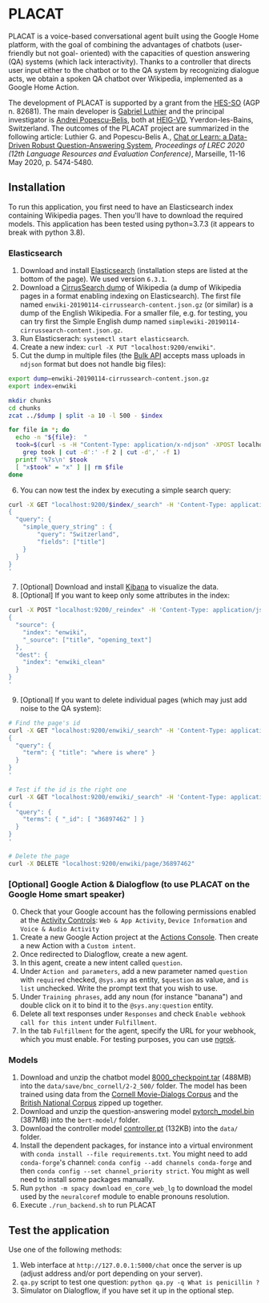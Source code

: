# PLACAT

PLACAT is a voice-based conversational agent built using the Google Home platform, with the goal of combining the advantages of chatbots (user-friendly but not goal- oriented) with the capacities of question answering (QA) systems (which lack interactivity). Thanks to a controller that directs user input either to the chatbot or to the QA system by recognizing dialogue acts, we obtain a spoken QA chatbot over Wikipedia, implemented as a Google Home Action.

The development of PLACAT is supported by a grant from the [HES-SO](https://www.hes-so.ch/) (AGP n. 82681).  The main developer is [Gabriel Luthier](https://github.com/gluthier) and the principal investigator is [Andrei Popescu-Belis](http://iict-space.heig-vd.ch/apu/), both at [HEIG-VD](https://heig-vd.ch/), Yverdon-les-Bains, Switzerland.  The outcomes of the PLACAT project are summarized in the following article: Luthier G. and Popescu-Belis A., [Chat or Learn: a Data-Driven Robust Question-Answering System](http://www.lrec-conf.org/proceedings/lrec2020/pdf/2020.lrec-1.672.pdf), *Proceedings of LREC 2020 (12th Language Resources and Evaluation Conference)*, Marseille, 11-16 May 2020, p. 5474-5480. 

## Installation

To run this application, you first need to have an Elasticsearch index containing Wikipedia pages. Then you'll have to download the required models. This application has been tested using python=3.7.3 (it appears to break with python 3.8).

### Elasticsearch

1. Download and install [Elasticsearch](https://www.elastic.co/downloads/elasticsearch) (installation steps are listed at the bottom of the page).  We used version `6.3.1`.
2. Download a [CirrusSearch dump](https://dumps.wikimedia.org/other/cirrussearch/current/) of Wikipedia (a dump of Wikipedia pages in a format enabling indexing on Elasticsearch). The first file named `enwiki-20190114-cirrussearch-content.json.gz` (or similar) is a dump of the English Wikipedia. For a smaller file, e.g. for testing, you can try first the Simple English dump named `simplewiki-20190114-cirrussearch-content.json.gz`.
3. Run Elasticserach: `systemctl start elasticsearch`.
4. Create a new index: `curl -X PUT "localhost:9200/enwiki"`.
5. Cut the dump in multiple files (the [Bulk API](https://www.elastic.co/guide/en/elasticsearch/reference/6.3/docs-bulk.html) accepts mass uploads in `ndjson` format but does not handle big files):
```sh
export dump=enwiki-20190114-cirrussearch-content.json.gz
export index=enwiki

mkdir chunks
cd chunks
zcat ../$dump | split -a 10 -l 500 - $index

for file in *; do
  echo -n "${file}:  "
  took=$(curl -s -H "Content-Type: application/x-ndjson" -XPOST localhost:9200/$index/_bulk --data-binary @$file |
    grep took | cut -d':' -f 2 | cut -d',' -f 1)
  printf '%7s\n' $took
  [ "x$took" = "x" ] || rm $file
done
```
6. You can now test the index by executing a simple search query:
```sh
curl -X GET "localhost:9200/$index/_search" -H 'Content-Type: application/json' -d'
{
  "query": {
    "simple_query_string" : {
        "query": "Switzerland",
        "fields": ["title"]
    }
  }
}
'
```
7. [Optional] Download and install [Kibana](https://www.elastic.co/downloads/kibana) to visualize the data.
8. [Optional] If you want to keep only some attributes in the index:
```sh
curl -X POST "localhost:9200/_reindex" -H 'Content-Type: application/json' -d'
{
  "source": {
    "index": "enwiki",
    "_source": ["title", "opening_text"]
  },
  "dest": {
    "index": "enwiki_clean"
  }
}
'
```
9. [Optional] If you want to delete individual pages (which may just add noise to the QA system):
```sh
# Find the page's id
curl -X GET "localhost:9200/enwiki/_search" -H 'Content-Type: application/json' -d'
{
  "query": {
    "term": { "title": "where is where" }
  }
}
'

# Test if the id is the right one
curl -X GET "localhost:9200/enwiki/_search" -H 'Content-Type: application/json' -d'
{
  "query": {
    "terms": { "_id": [ "36897462" ] }
  }
}
'

# Delete the page
curl -X DELETE "localhost:9200/enwiki/page/36897462"
```

### [Optional] Google Action & Dialogflow (to use PLACAT on the Google Home smart speaker)

0. Check that your Google account has the following permissions enabled at the [Activity Controls](https://myaccount.google.com/activitycontrols): `Web & App Activity`, `Device Information` and `Voice & Audio Activity`
1. Create a new Google Action project at the [Actions Console](https://console.actions.google.com/). Then create a new Action with a `Custom intent`.
2. Once redirected to Dialogflow, create a new agent.
3. In this agent, create a new intent called `question`.
4. Under `Action and parameters`, add a new parameter named `question` with `required` checked, `@sys.any` as entity, `$question` as value, and `is list` unchecked.  Write the prompt text that you wish to use.
5. Under `Training phrases`, add any noun (for instance "banana") and double click on it to bind it to the `@sys.any:question` entity.
6. Delete all text responses under `Responses` and check `Enable webhook call for this intent` under `Fulfillment`.
7. In the tab `Fulfillment` for the agent, specify the URL for your webhook, which you must enable. For testing purposes, you can use [ngrok](https://ngrok.com/).

### Models

1. Download and unzip the chatbot model [8000_checkpoint.tar](https://drive.google.com/file/d/1ha8DX6VvX8BCRY0vNn42i2GVmnJKcwTP/view?usp=sharing) (488MB) into the `data/save/bnc_cornell/2-2_500/` folder. The model has been trained using data from the [Cornell Movie-Dialogs Corpus](http://www.cs.cornell.edu/~cristian/Cornell_Movie-Dialogs_Corpus.html) and the [British National Corpus](http://www.natcorp.ox.ac.uk/) zipped up together.
2. Download and unzip the question-answering model [pytorch_model.bin](https://drive.google.com/file/d/10SykYKUNtP7cT-1FiQZKj5hODpp8bl-3/view?usp=sharing) (387MB) into the `bert-model/` folder.
3. Download the controller model [controller.pt](https://drive.google.com/file/d/1mnpTruT0kM42JS6TXeNxCCfg9PKXxVpX/view?usp=sharing) (132KB) into the `data/` folder.
4. Install the dependent packages, for instance into a virtual environment with `conda install --file requirements.txt`.  You might need to add `conda-forge`'s channel: `conda config --add channels conda-forge` and then `conda config --set channel_priority strict`. You might as well need to install some packages manually.
5. Run `python -m spacy download en_core_web_lg` to download the model used by the `neuralcoref` module to enable pronouns resolution.
6. Execute `./run_backend.sh` to run PLACAT

## Test the application

Use one of the following methods:
1. Web interface at `http://127.0.0.1:5000/chat` once the server is up (adjust address and/or port depending on your server).
2. `qa.py` script to test one question: `python qa.py -q What is penicillin ?`
3. Simulator on Dialogflow, if you have set it up in the optional step.

